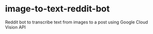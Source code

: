 # image-to-text-reddit-bot
Reddit bot to transcribe text from images to a post using Google Cloud Vision API

